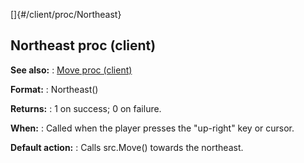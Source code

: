 []{#/client/proc/Northeast}
## Northeast proc (client)
**See also:**
:   [Move proc (client)](#/client/proc/Move)
<!-- -->
**Format:**
:   Northeast()
<!-- -->
**Returns:**
:   1 on success; 0 on failure.
<!-- -->
**When:**
:   Called when the player presses the \"up-right\" key or cursor.
<!-- -->
**Default action:**
:   Calls src.Move() towards the northeast.